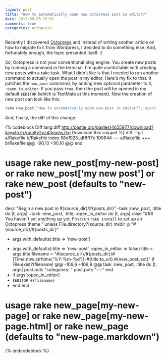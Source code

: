 ```yaml
---
layout: post
title: "How to automatically open new octopress post in editor?"
date: 2012-09-03 15:51
comments: true
categories: octopress
---
```


Recently I discovered [Octopress](http://octopress.org) and instead of writing another 
article on how to migrate to it from Wordpress, I decided to do something else. And, 
fortunately enough, the topic presented itself. :)

So, Octopress is not your conventional blog engine. You create new posts by running 
a command in the terminal. I'm quite comfortable with creating new posts with a rake task. 
What I didn't like is that I needed to run another command to actually open the post in my 
editor. Here's my fix to that. It patches the `new_post` command, by adding new optional 
parameter to it, `:open_in_editor`. If you pass `true`, then the post will be opened in 
my default `$EDITOR` (which is TextMate at this moment). 
Now the creation of new post can look like this:

``` bash
rake new_post['How to automatically open new post in editor?',:open]
```
<!-- more -->

And, finally, the diff of this change:

{% codeblock Diff lang:diff http://pastie.org/pastes/4655877/download?key=fo7n7oda8y2vz43qm5s7kg Download this snippet %}
diff --git a/Rakefile b/Rakefile
index 58e1925..df8ff7e 100644
--- a/Rakefile
+++ b/Rakefile
@@ -90,10 +90,10 @@ end
 
 # usage rake new_post[my-new-post] or rake new_post['my new post'] or rake new_post (defaults to "new-post")
 desc "Begin a new post in #{source_dir}/#{posts_dir}"
-task :new_post, :title do |t, args|
+task :new_post, :title, :open_in_editor do |t, args|
   raise "### You haven't set anything up yet. First run `rake install` to set up an Octopress theme." unless File.directory?(source_dir)
   mkdir_p "#{source_dir}/#{posts_dir}"
-  args.with_defaults(:title => 'new-post')
+  args.with_defaults(:title => 'new-post', :open_in_editor => false)
   title = args.title
   filename = "#{source_dir}/#{posts_dir}/#{Time.now.strftime('%Y-%m-%d')}-#{title.to_url}.#{new_post_ext}"
   if File.exist?(filename)
@@ -109,6 +109,9 @@ task :new_post, :title do |t, args|
     post.puts "categories: "
     post.puts "---"
   end
+  if args[:open_in_editor]
+    `$EDITOR #{filename}`
+  end
 end
 
 # usage rake new_page[my-new-page] or rake new_page[my-new-page.html] or rake new_page (defaults to "new-page.markdown")
{% endcodeblock %}
